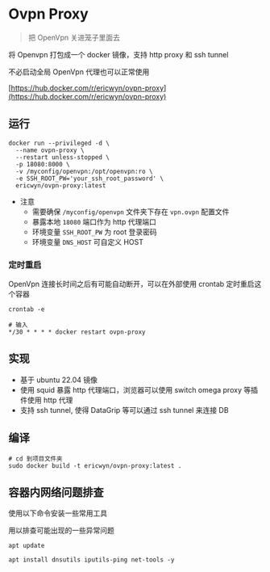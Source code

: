# Ovpn Proxy

> 把 OpenVpn 关进笼子里面去



将 Openvpn 打包成一个 docker 镜像，支持 http proxy 和 ssh tunnel

不必启动全局 OpenVpn 代理也可以正常使用


[https://hub.docker.com/r/ericwyn/ovpn-proxy](https://hub.docker.com/r/ericwyn/ovpn-proxy)


## 运行
```
docker run --privileged -d \
  --name ovpn-proxy \
  --restart unless-stopped \
  -p 18080:8000 \
  -v /myconfig/openvpn:/opt/openvpn:ro \
  -e SSH_ROOT_PW='your_ssh_root_password' \
  ericwyn/ovpn-proxy:latest
```

- 注意
    - 需要确保 `/myconfig/openvpn` 文件夹下存在 `vpn.ovpn` 配置文件
    - 暴露本地 `18080` 端口作为 http 代理端口
    - 环境变量 `SSH_ROOT_PW` 为 root 登录密码
    - 环境变量 `DNS_HOST` 可自定义 HOST


### 定时重启
OpenVpn 连接长时间之后有可能自动断开，可以在外部使用 crontab 定时重启这个容器
```
crontab -e

# 输入
*/30 * * * * docker restart ovpn-proxy
``` 

## 实现
- 基于 ubuntu 22.04 镜像
- 使用 squid 暴露 http 代理端口，浏览器可以使用 switch omega proxy 等插件使用 http 代理 
- 支持 ssh tunnel, 使得 DataGrip 等可以通过 ssh tunnel 来连接 DB

## 编译
```
# cd 到项目文件夹
sudo docker build -t ericwyn/ovpn-proxy:latest .
```


## 容器内网络问题排查
使用以下命令安装一些常用工具

用以排查可能出现的一些异常问题
```
apt update

apt install dnsutils iputils-ping net-tools -y

```

